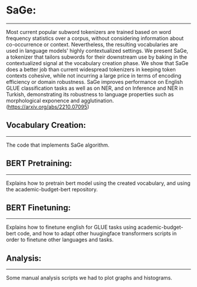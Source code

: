 # SaGe:
-------
Most current popular subword tokenizers are trained based on word frequency statistics over a corpus, without considering information about co-occurrence or context. Nevertheless, the resulting vocabularies are used in language models' highly contextualized settings. We present SaGe, a tokenizer that tailors subwords for their downstream use by baking in the contextualized signal at the vocabulary creation phase. We show that SaGe does a better job than current widespread tokenizers in keeping token contexts cohesive, while not incurring a large price in terms of encoding efficiency or domain robustness. SaGe improves performance on English GLUE classification tasks as well as on NER, and on Inference and NER in Turkish, demonstrating its robustness to language properties such as morphological exponence and agglutination.
(https://arxiv.org/abs/2210.07095)

## Vocabulary Creation:
----------------------- 
The code that implements SaGe algorithm.

## BERT Pretraining:
--------------------
Explains how to pretrain bert model using the created vocabulary, and using the academic-budget-bert repository.

## BERT Finetuning:
-------------------
Explains how to finetune english for GLUE tasks using academic-budget-bert code, and how to adapt other huugingface transformers scripts in order to finetune other languages and tasks.

## Analysis:
------------
Some manual analysis scripts we had to plot graphs and histograms.
